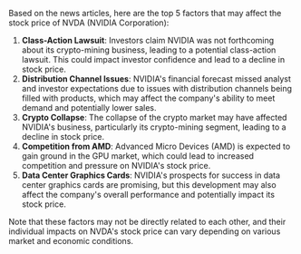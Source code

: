 Based on the news articles, here are the top 5 factors that may affect the stock price of NVDA (NVIDIA Corporation):

1. **Class-Action Lawsuit**: Investors claim NVIDIA was not forthcoming about its crypto-mining business, leading to a potential class-action lawsuit. This could impact investor confidence and lead to a decline in stock price.
2. **Distribution Channel Issues**: NVIDIA's financial forecast missed analyst and investor expectations due to issues with distribution channels being filled with products, which may affect the company's ability to meet demand and potentially lower sales.
3. **Crypto Collapse**: The collapse of the crypto market may have affected NVIDIA's business, particularly its crypto-mining segment, leading to a decline in stock price.
4. **Competition from AMD**: Advanced Micro Devices (AMD) is expected to gain ground in the GPU market, which could lead to increased competition and pressure on NVIDIA's stock price.
5. **Data Center Graphics Cards**: NVIDIA's prospects for success in data center graphics cards are promising, but this development may also affect the company's overall performance and potentially impact its stock price.

Note that these factors may not be directly related to each other, and their individual impacts on NVDA's stock price can vary depending on various market and economic conditions.